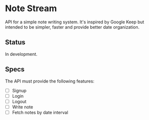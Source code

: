 # Note Stream

API for a simple note writing system.
It's inspired by Google Keep but intended to be simpler, faster and provide better date organization.

## Status

In development.

## Specs

The API must provide the following features:

* [ ] Signup
* [ ] Login
* [ ] Logout
* [ ] Write note
* [ ] Fetch notes by date interval
